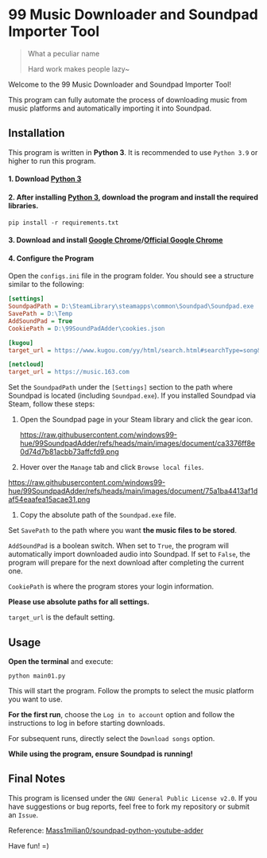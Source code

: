 # 99 Music Downloader and Soundpad Importer Tool

> What a peculiar name
>
> Hard work makes people lazy~

Welcome to the 99 Music Downloader and Soundpad Importer Tool!

This program can fully automate the process of downloading music from music platforms and automatically importing it into Soundpad.

## Installation

This program is written in **Python 3**. It is recommended to use `Python 3.9` or higher to run this program.

#### 1. Download [Python 3](https://www.python.org/downloads/)

#### 2. After installing [Python 3](https://www.python.org/downloads/), download the program and install the required libraries.

```shell
pip install -r requirements.txt
```

#### 3. Download and install [Google Chrome](https://www.google.cn/intl/zh-CN_ALL/chrome/fallback/)/[Official Google Chrome](https://www.google.com/intl/zh_cn/chrome/)

#### 4. Configure the Program

Open the `configs.ini` file in the program folder. You should see a structure similar to the following:

```ini
[settings]
SoundpadPath = D:\SteamLibrary\steamapps\common\Soundpad\Soundpad.exe
SavePath = D:\Temp
AddSoundPad = True
CookiePath = D:\99SoundPadAdder\cookies.json

[kugou]
target_url = https://www.kugou.com/yy/html/search.html#searchType=song&searchKeyWord=

[netcloud]
target_url = https://music.163.com
```

Set the `SoundpadPath` under the `[Settings]` section to the path where Soundpad is located (including `Soundpad.exe`). If you installed Soundpad via Steam, follow these steps:

1. Open the Soundpad page in your Steam library and click the gear icon.

   https://raw.githubusercontent.com/windows99-hue/99SoundpadAdder/refs/heads/main/images/document/ca3376ff8e0d74d7b81acbb73affcfd9.png

2. Hover over the `Manage` tab and click `Browse local files`.

https://raw.githubusercontent.com/windows99-hue/99SoundpadAdder/refs/heads/main/images/document/75a1ba4413af1daf54eaafea15acae31.png

1. Copy the absolute path of the `Soundpad.exe` file.

Set `SavePath` to the path where you want **the music files to be stored**.

`AddSoundPad` is a boolean switch. When set to `True`, the program will automatically import downloaded audio into Soundpad. If set to `False`, the program will prepare for the next download after completing the current one.

`CookiePath` is where the program stores your login information.

**Please use absolute paths for all settings.**

`target_url` is the default setting.

## Usage

**Open the terminal** and execute:

```shell
python main01.py
```

This will start the program. Follow the prompts to select the music platform you want to use.

**For the first run**, choose the `Log in to account` option and follow the instructions to log in before starting downloads.

For subsequent runs, directly select the `Download songs` option.

**While using the program, ensure Soundpad is running!**

## Final Notes

This program is licensed under the `GNU General Public License v2.0`. If you have suggestions or bug reports, feel free to fork my repository or submit an `Issue`.

Reference: [Mass1milian0/soundpad-python-youtube-adder](https://github.com/Mass1milian0/soundpad-python-youtube-adder)

Have fun! =)